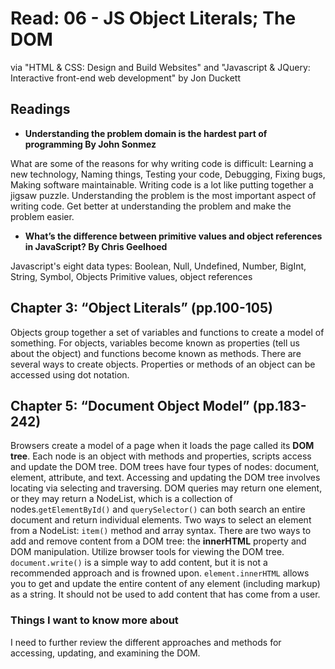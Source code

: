 # Read: 06 - JS Object Literals; The DOM

via "HTML & CSS: Design and Build Websites" and "Javascript & JQuery: Interactive front-end web development" by Jon Duckett

## Readings

- **Understanding the problem domain is the hardest part of programming By John Sonmez**

What are some of the reasons for why writing code is difficult: Learning a new technology, Naming things, Testing your code, Debugging, Fixing bugs, Making software maintainable. Writing code is a lot like putting together a jigsaw puzzle. Understanding the problem is the most important aspect of writing code. Get better at understanding the problem and make the problem easier.

- **What’s the difference between primitive values and object references in JavaScript? By Chris Geelhoed**

Javascript's eight data types: Boolean, Null, Undefined, Number, BigInt, String, Symbol, Objects
Primitive values, object references

## Chapter 3: “Object Literals” (pp.100-105)

Objects group together a set of variables and functions to create a model of something. For objects, variables become known as properties (tell us about the object) and functions become known as methods. There are several ways to create objects. Properties or methods of an object can be accessed using dot notation.

## Chapter 5: “Document Object Model” (pp.183-242)

Browsers create a model of a page when it loads the page called its **DOM tree**. Each node is an object with methods and properties, scripts access and update the DOM tree. DOM trees have four types of nodes: document, element, attribute, and text. Accessing and updating the DOM tree involves locating via selecting and traversing. DOM queries may return one element, or they may return a NodeList, which is a collection of nodes.`getElementById()` and `querySelector()` can both search an entire document and return individual elements. Two ways to select an element from a NodeList: `item()` method and array syntax. There are two ways to add and remove content from a DOM tree: the **innerHTML** property and DOM manipulation. Utilize browser tools for viewing the DOM tree. `document.write()` is a simple way to add content, but it is not a recommended approach and is frowned upon. `element.innerHTML` allows you to get and update the entire content of any element (including markup) as a string. It should not be used to add content that has come from a user.

### Things I want to know more about

I need to further review the different approaches and methods for accessing, updating, and examining the DOM.
